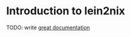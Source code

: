 # Introduction to lein2nix

TODO: write [great documentation](http://jacobian.org/writing/what-to-write/)
